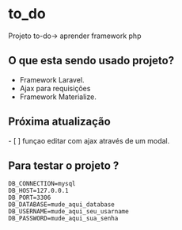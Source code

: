 # to_do

<p>Projeto to-do-> aprender framework php</p>

<h2>O que esta sendo usado projeto?</h2>

* Framework Laravel.
* Ajax para requisições
* Framework Materialize.

<h2> Próxima atualização</h2>
- [ ] funçao editar com ajax através de um modal.

<h2>Para testar o projeto  ? </h2>

    DB_CONNECTION=mysql
    DB_HOST=127.0.0.1
    DB_PORT=3306
    DB_DATABASE=mude_aqui_database
    DB_USERNAME=mude_aqui_seu_usarname
    DB_PASSWORD=mude_aqui_sua_senha